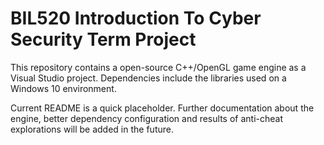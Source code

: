 # BIL520 Introduction To Cyber Security Term Project

This repository contains a open-source C++/OpenGL game engine as a Visual Studio project. Dependencies include the libraries used on a Windows 10 environment.

Current README is a quick placeholder. Further documentation about the engine, better dependency configuration and results of anti-cheat explorations will be added in the future.
